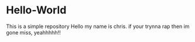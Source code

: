 # Hello-World
This is a simple repository
Hello my name is chris. if your trynna rap then im gone miss, yeahhhhh!!

